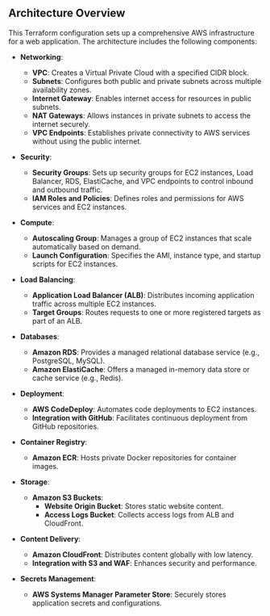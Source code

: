 ## Architecture Overview

This Terraform configuration sets up a comprehensive AWS infrastructure for a web application. The architecture includes the following components:

- **Networking**:
  - **VPC**: Creates a Virtual Private Cloud with a specified CIDR block.
  - **Subnets**: Configures both public and private subnets across multiple availability zones.
  - **Internet Gateway**: Enables internet access for resources in public subnets.
  - **NAT Gateways**: Allows instances in private subnets to access the internet securely.
  - **VPC Endpoints**: Establishes private connectivity to AWS services without using the public internet.

- **Security**:
  - **Security Groups**: Sets up security groups for EC2 instances, Load Balancer, RDS, ElastiCache, and VPC endpoints to control inbound and outbound traffic.
  - **IAM Roles and Policies**: Defines roles and permissions for AWS services and EC2 instances.

- **Compute**:
  - **Autoscaling Group**: Manages a group of EC2 instances that scale automatically based on demand.
  - **Launch Configuration**: Specifies the AMI, instance type, and startup scripts for EC2 instances.

- **Load Balancing**:
  - **Application Load Balancer (ALB)**: Distributes incoming application traffic across multiple EC2 instances.
  - **Target Groups**: Routes requests to one or more registered targets as part of an ALB.

- **Databases**:
  - **Amazon RDS**: Provides a managed relational database service (e.g., PostgreSQL, MySQL).
  - **Amazon ElastiCache**: Offers a managed in-memory data store or cache service (e.g., Redis).

- **Deployment**:
  - **AWS CodeDeploy**: Automates code deployments to EC2 instances.
  - **Integration with GitHub**: Facilitates continuous deployment from GitHub repositories.

- **Container Registry**:
  - **Amazon ECR**: Hosts private Docker repositories for container images.

- **Storage**:
  - **Amazon S3 Buckets**:
    - **Website Origin Bucket**: Stores static website content.
    - **Access Logs Bucket**: Collects access logs from ALB and CloudFront.

- **Content Delivery**:
  - **Amazon CloudFront**: Distributes content globally with low latency.
  - **Integration with S3 and WAF**: Enhances security and performance.

- **Secrets Management**:
  - **AWS Systems Manager Parameter Store**: Securely stores application secrets and configurations.
